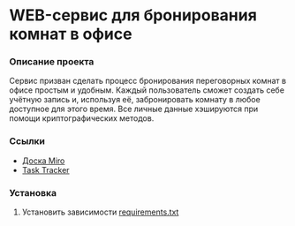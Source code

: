 # WEB-сервис для бронирования комнат в офисе

### Описание проекта
Сервис призван сделать процесс бронирования переговорных комнат в офисе простым и удобным. Каждый пользователь сможет создать себе учётную запись и, используя её, забронировать комнату в любое доступное для этого время. Все личные данные хэшируются при помощи криптографических методов. 

### Ссылки
- [Доска Miro](https://miro.com/app/board/uXjVNp2awoM=/)
- [Task Tracker](https://app.todoist.com/app/project/it-project-6V6xhPQph5Wqc943)

### Установка
1. Установить зависимости [requirements.txt](https://github.com/al1vel/itproject/blob/master/requirements.txt)
